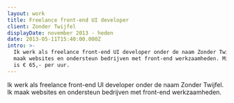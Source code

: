 ```yaml
---
layout: work
title: Freelance front-end UI developer
client: Zonder Twijfel
displayDate: november 2013 - heden
date: 2013-05-11T15:40:00.000Z
intro: >-
  Ik werk als freelance front-end UI developer onder de naam Zonder Twijfel. Ik
  maak websites en ondersteun bedrijven met front-end werkzaamheden. Mijn tarief
  is € 65,- per uur.
---
```

Ik werk als freelance front-end UI developer onder de naam Zonder Twijfel. Ik maak websites en ondersteun bedrijven met front-end werkzaamheden.
